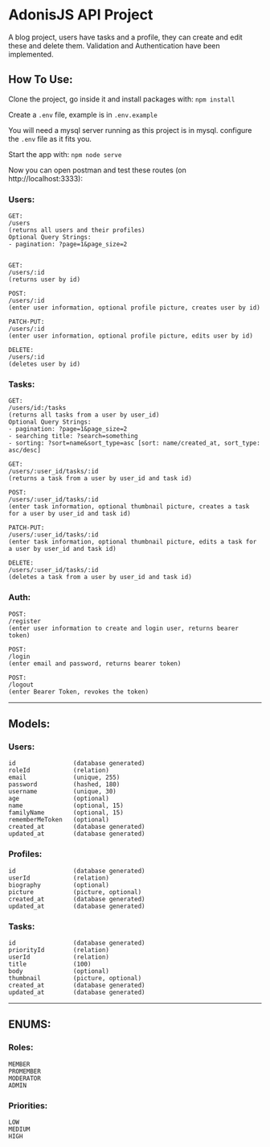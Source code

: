 # AdonisJS API Project

A blog project, users have tasks and a profile, they can create and edit these and delete them.
Validation and Authentication have been implemented.

## How To Use:

Clone the project, go inside it and install packages with: ` npm install `

Create a `.env` file, example is in ` .env.example `

You will need a mysql server running as this project is in mysql. configure the `.env` file as it fits you.

Start the app with: ` npm node serve `

Now you can open postman and test these routes (on http://localhost:3333):

### Users:
```
GET:
/users
(returns all users and their profiles)
Optional Query Strings:
- pagination: ?page=1&page_size=2


GET:
/users/:id
(returns user by id)

POST:
/users/:id
(enter user information, optional profile picture, creates user by id)

PATCH-PUT:
/users/:id
(enter user information, optional profile picture, edits user by id)

DELETE:
/users/:id
(deletes user by id)
```
### Tasks:
```
GET:
/users/id:/tasks
(returns all tasks from a user by user_id)
Optional Query Strings:
- pagination: ?page=1&page_size=2
- searching title: ?search=something
- sorting: ?sort=name&sort_type=asc [sort: name/created_at, sort_type: asc/desc]

GET:
/users/:user_id/tasks/:id
(returns a task from a user by user_id and task id)

POST:
/users/:user_id/tasks/:id
(enter task information, optional thumbnail picture, creates a task for a user by user_id and task id)

PATCH-PUT:
/users/:user_id/tasks/:id
(enter task information, optional thumbnail picture, edits a task for a user by user_id and task id)

DELETE:
/users/:user_id/tasks/:id
(deletes a task from a user by user_id and task id)
```
### Auth:
```
POST:
/register
(enter user information to create and login user, returns bearer token)

POST:
/login
(enter email and password, returns bearer token)

POST:
/logout
(enter Bearer Token, revokes the token)
```

<hr>

## Models:

### Users:
```
id                (database generated)
roleId            (relation)
email             (unique, 255)
password          (hashed, 180)
username          (unique, 30)
age               (optional)
name              (optional, 15)
familyName        (optional, 15)
rememberMeToken   (optional)
created_at        (database generated)
updated_at        (database generated)
```

### Profiles:
```
id                (database generated)
userId            (relation)
biography         (optional)
picture           (picture, optional)
created_at        (database generated)
updated_at        (database generated)
```

### Tasks:
```
id                (database generated)
priorityId        (relation)
userId            (relation)
title             (100)
body              (optional)
thumbnail         (picture, optional)
created_at        (database generated)
updated_at        (database generated)
```

<hr>

## ENUMS:

### Roles:
```
MEMBER
PROMEMBER
MODERATOR
ADMIN
```
### Priorities:
```
LOW
MEDIUM
HIGH
```
